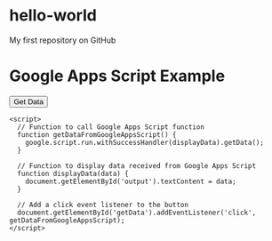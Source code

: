 # hello-world
My first repository on GitHub
<!DOCTYPE html>
<html>
  <head>
    <base target="_top">
  </head>
  <body>
    <h1>Google Apps Script Example</h1>
    <button id="getData">Get Data</button>
    <p id="output"></p>
    
    <script>
      // Function to call Google Apps Script function
      function getDataFromGoogleAppsScript() {
        google.script.run.withSuccessHandler(displayData).getData();
      }

      // Function to display data received from Google Apps Script
      function displayData(data) {
        document.getElementById('output').textContent = data;
      }

      // Add a click event listener to the button
      document.getElementById('getData').addEventListener('click', getDataFromGoogleAppsScript);
    </script>
  </body>
</html>
